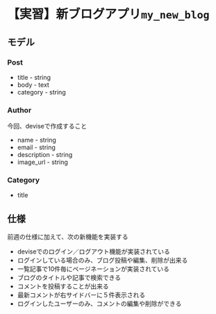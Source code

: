 # 【実習】新ブログアプリ`my_new_blog`
## モデル
### Post
- title - string
- body - text
- category - string

### Author
今回、deviseで作成すること

- name - string
- email - string
- description - string
- image_url - string

### Category
- title

## 仕様
前週の仕様に加えて、次の新機能を実装する

- deviseでのログイン／ログアウト機能が実装されている
- ログインしている場合のみ、ブログ投稿や編集、削除が出来る
- 一覧記事で10件毎にページネーションが実装されている
- ブログのタイトルや記事で検索できる
- コメントを投稿することが出来る
- 最新コメントが右サイドバーに５件表示される
- ログインしたユーザーのみ、コメントの編集や削除ができる

